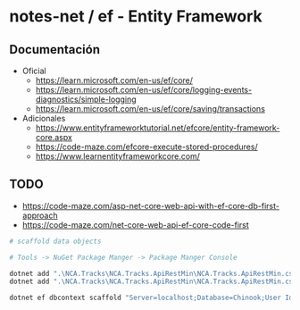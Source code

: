 # notes-net / ef - Entity Framework

## Documentación

- Oficial
  - <https://learn.microsoft.com/en-us/ef/core/>
  - <https://learn.microsoft.com/en-us/ef/core/logging-events-diagnostics/simple-logging>
  - <https://learn.microsoft.com/en-us/ef/core/saving/transactions>
- Adicionales
  - <https://www.entityframeworktutorial.net/efcore/entity-framework-core.aspx>
  - <https://code-maze.com/efcore-execute-stored-procedures/>
  - <https://www.learnentityframeworkcore.com/>

## TODO

- <https://code-maze.com/asp-net-core-web-api-with-ef-core-db-first-approach>
- <https://code-maze.com/net-core-web-api-ef-core-code-first>

```powershell
# scaffold data objects

# Tools -> NuGet Package Manger -> Package Manger Console

dotnet add ".\NCA.Tracks\NCA.Tracks.ApiRestMin\NCA.Tracks.ApiRestMin.csproj" package "Microsoft.EntityFrameworkCore.SqlServer"
dotnet add ".\NCA.Tracks\NCA.Tracks.ApiRestMin\NCA.Tracks.ApiRestMin.csproj" package "Microsoft.EntityFrameworkCore.Design"

dotnet ef dbcontext scaffold "Server=localhost;Database=Chinook;User Id=sa;Password=DEMO123*;TrustServerCertificate=True;" Microsoft.EntityFrameworkCore.SqlServer --project ".\NCA.Tracks\NCA.Tracks.Domain\NCA.Tracks.Domain.csproj" --startup-project ".\NCA.Tracks\NCA.Tracks.ApiRestMin\NCA.Tracks.ApiRestMin.csproj" --output-dir ".\Models"
```
